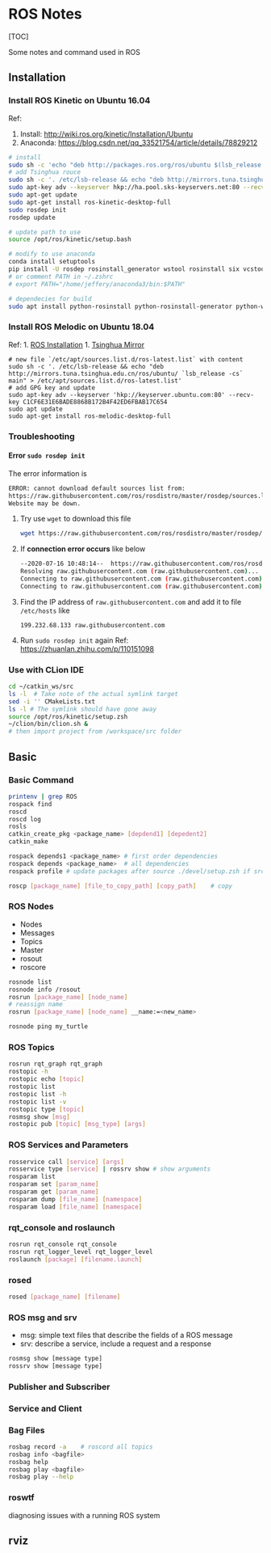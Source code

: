 # ROS Notes

[TOC]

Some notes and command used in ROS


## Installation
### Install ROS Kinetic on Ubuntu 16.04
Ref:
1. Install: http://wiki.ros.org/kinetic/Installation/Ubuntu
2. Anaconda: https://blog.csdn.net/qq_33521754/article/details/78829212
```sh
# install
sudo sh -c 'echo "deb http://packages.ros.org/ros/ubuntu $(lsb_release -sc) main" > /etc/apt/sources.list.d/ros-latest.list'
# add Tsinghua rouce
sudo sh -c '. /etc/lsb-release && echo "deb http://mirrors.tuna.tsinghua.edu.cn/ros/ubuntu/ $DISTRIB_CODENAME main" > /etc/apt/sources.list.d/ros-latest.list'
sudo apt-key adv --keyserver hkp://ha.pool.sks-keyservers.net:80 --recv-key 421C365BD9FF1F717815A3895523BAEEB01FA116
sudo apt-get update
sudo apt-get install ros-kinetic-desktop-full
sudo rosdep init
rosdep update

# update path to use
source /opt/ros/kinetic/setup.bash

# modify to use anaconda
conda install setuptools
pip install -U rosdep rosinstall_generator wstool rosinstall six vcstools
# or comment PATH in ~/.zshrc
# export PATH="/home/jeffery/anaconda3/bin:$PATH"

# dependecies for build
sudo apt install python-rosinstall python-rosinstall-generator python-wstool build-essential
```

### Install ROS Melodic on Ubuntu 18.04
Ref:
    1. [ROS Installation](http://wiki.ros.org/melodic/Installation/Ubuntu)
    1. [Tsinghua Mirror](https://mirrors.tuna.tsinghua.edu.cn/help/ros/)

```sh{.line-numbers}
# new file `/etc/apt/sources.list.d/ros-latest.list` with content
sudo sh -c '. /etc/lsb-release && echo "deb http://mirrors.tuna.tsinghua.edu.cn/ros/ubuntu/ `lsb_release -cs` main" > /etc/apt/sources.list.d/ros-latest.list'
# add GPG key and update
sudo apt-key adv --keyserver 'hkp://keyserver.ubuntu.com:80' --recv-key C1CF6E31E6BADE8868B172B4F42ED6FBAB17C654
sudo apt update
sudo apt-get install ros-melodic-desktop-full
```

### Troubleshooting
#### Error `sudo rosdep init`
The error information is
```bash
ERROR: cannot download default sources list from:
https://raw.githubusercontent.com/ros/rosdistro/master/rosdep/sources.list.d/20-default.list
Website may be down.
```
1. Try use `wget` to download this file
	```bash
	wget https://raw.githubusercontent.com/ros/rosdistro/master/rosdep/sources.list.d/20-default.list
	```
1. If **connection error occurs** like below
	```bash
	--2020-07-16 10:48:14--  https://raw.githubusercontent.com/ros/rosdistro/master/rosdep/sources.list.d/20-default.list
	Resolving raw.githubusercontent.com (raw.githubusercontent.com)... 0.0.0.0, ::
	Connecting to raw.githubusercontent.com (raw.githubusercontent.com)|0.0.0.0|:443... failed: Connection refused.
	Connecting to raw.githubusercontent.com (raw.githubusercontent.com)|::|:443... failed: Connection refused.
	```
1. Find the IP address of `raw.githubusercontent.com` and add it to file `/etc/hosts` like
	```
	199.232.68.133 raw.githubusercontent.com
	```
1. Run `sudo rosdep init` again
Ref: https://zhuanlan.zhihu.com/p/110151098


### Use with CLion IDE
```sh
cd ~/catkin_ws/src
ls -l  # Take note of the actual symlink target
sed -i '' CMakeLists.txt
ls -l # The symlink should have gone away
source /opt/ros/kinetic/setup.zsh
~/clion/bin/clion.sh &
# then import project from /workspace/src folder
```

## Basic
### Basic Command
```sh
printenv | grep ROS
rospack find
roscd
roscd log
rosls
catkin_create_pkg <package_name> [depdend1] [depedent2]
catkin_make

rospack depends1 <package_name> # first order dependencies
rospack depends <package_name>  # all dependencies
rospack profile # update packages after source ./devel/setup.zsh if src contains multiple packages

roscp [package_name] [file_to_copy_path] [copy_path]    # copy
```

### ROS Nodes
- Nodes
- Messages
- Topics
- Master
- rosout
- roscore
```sh
rosnode list
rosnode info /rosout
rosrun [package_name] [node_name]
# reassign name
rosrun [package_name] [node_name] __name:=<new_name>

rosnode ping my_turtle
```

### ROS Topics
```sh
rosrun rqt_graph rqt_graph
rostopic -h
rostopic echo [topic]
rostopic list
rostopic list -h
rostopic list -v
rostopic type [topic]
rosmsg show [msg]
rostopic pub [topic] [msg_type] [args]
```

### ROS Services and Parameters
```sh
rosservice call [service] [args]
rosservice type [service] | rossrv show # show arguments
rosparam list
rosparam set [param_name]
rosparam get [param_name]
rosparam dump [file_name] [namespace]
rosparam load [file_name] [namespace]
```

### rqt_console and roslaunch
```sh
rosrun rqt_console rqt_console
rosrun rqt_logger_level rqt_logger_level
roslaunch [package] [filename.launch]
```

### rosed
```sh
rosed [package_name] [filename]
```

### ROS msg and srv
- msg: simple text files that describe the fields of a ROS message
- srv: describe a service, include a request and a response
```sh
rosmsg show [message type]
rossrv show [message type]
```

### Publisher and Subscriber

### Service and Client

### Bag Files
```sh
rosbag record -a    # roscord all topics
rosbag info <bagfile>
rosbag help
rosbag play <bagfile>
rosbag play --help
```

### roswtf
diagnosing issues with a running ROS system


## rviz